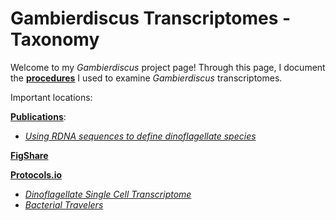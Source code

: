 # Gambierdiscus Transcriptomes - Taxonomy

Welcome to my _Gambierdiscus_ project page! Through this page, I document the **[procedures](https://github.com/brittanymareeott/GambierdiscusTranscriptomes/wiki/Procedures)** I used to examine _Gambierdiscus_ transcriptomes.

Important locations:

**[Publications](https://scholar.google.com/citations?user=C2Q4MrIAAAAJ&hl=en&oi=ao)**:
* _[Using RDNA sequences to define dinoflagellate species](https://doi.org/10.1371/journal.pone.0264143)_

**[FigShare](https://figshare.com/authors/Brittany_Ott/8615892)**

**[Protocols.io](https://www.protocols.io/researchers/brittany-ott)**
* _[Dinoflagellate Single Cell Transcriptome](dx.doi.org/10.17504/protocols.io.261ge8dpjg47/v1)_
* _[Bacterial Travelers](dx.doi.org/10.17504/protocols.io.kxygxq3k4v8j/v1)_
